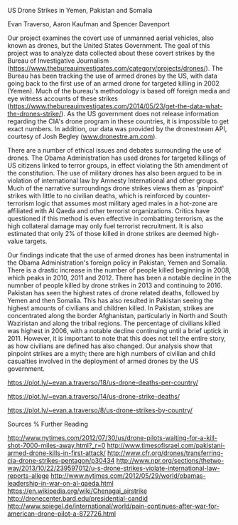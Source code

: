 US Drone Strikes in Yemen, Pakistan and Somalia

Evan Traverso, Aaron Kaufman and Spencer Davenport


  Our project examines the covert use of unmanned aerial vehicles, also known as drones, but the United States Government. The goal of this project was to analyze data collected about these covert strikes by the Bureau of Investigative Journalism (https://www.thebureauinvestigates.com/category/projects/drones/). The Bureau has been tracking the use of armed drones by the US, with data going back to the first use of an armed drone for targeted killing in 2002 (Yemen). Much of the bureau's methodology is based off foreign media and eye witness accounts of these strikes (https://www.thebureauinvestigates.com/2014/05/23/get-the-data-what-the-drones-strike/). As the US government does not release information regarding the CIA's drone program in these countries, it is impossible to get exact numbers. In addition, our data was provided by the dronestream API, courtesy of Josh Begley (www.dronestre.am.com).
   
   There are a number of ethical issues and debates surrounding the use of drones. The Obama Administration has used drones for targeted killings of US citizens linked to terror groups, in effect violating the 5th amendment of the constitution. The use of military drones has also been argued to be in violation of international law by Amnesty International and other groups. Much of the narrative surroundings drone strikes views them as 'pinpoint' strikes with little to no civilian deaths, which is reinforced by counter-terrorism logic that assumes most military aged males in a hot-zone are affiliated with Al Qaeda and other terrorist organizations. Critics have questioned if this method is even effective in combatting terrorism, as the high collateral damage may only fuel terrorist recruitment. It is also estimated that only 2% of those killed in drone strikes are deemed high-value targets. 
 
  Our findings indicate that the use of armed drones has been instrumental in the Obama Administration's foreign policy in Pakistan, Yemen and Somalia. There is a drastic increase in the number of people killed beginning in 2008, which peaks in 2010, 2011 and 2012. There has been a notable decline in the numnber of people killed by drone strikes in 2013 and continuing to 2016. Pakistan has seen the highest rates of drone related deaths, followed by Yemen and then Somalia. This has also resulted in Pakistan seeing the highest amounts of civilians and children killed. In Pakistan, strikes are concentrated along the border Afghanistan, particularly in North and South Waziristan and along the tribal regions. The percentage of civilians killed was highest in 2006, with a notable decline continuing until a brief uptick in 2011. However, it is important to note that this does not tell the entire story, as how civilians are defined has also changed. Our analysis show that pinpoint strikes are a myth; there are high numbers of civilian and child casualties involved in the deployment of armed drones by the US government. 
  
  https://plot.ly/~evan.a.traverso/18/us-drone-deaths-per-country/
  
  https://plot.ly/~evan.a.traverso/14/us-drone-strike-deaths/
  
  https://plot.ly/~evan.a.traverso/8/us-drone-strikes-by-country/
  
  Sources % Further Reading
  
http://www.nytimes.com/2012/07/30/us/drone-pilots-waiting-for-a-kill-shot-7000-miles-away.html?_r=0
http://www.timesofisrael.com/pakistani-armed-drone-kills-in-first-attack/
http://www.cfr.org/drones/transferring-cia-drone-strikes-pentagon/p30434
http://www.npr.org/sections/thetwo-way/2013/10/22/239597012/u-s-drone-strikes-violate-international-law-reports-allege
http://www.nytimes.com/2012/05/29/world/obamas-leadership-in-war-on-al-qaeda.html 
https://en.wikipedia.org/wiki/Chenagai_airstrike 
http://dronecenter.bard.edu/presidential-candid
http://www.spiegel.de/international/world/pain-continues-after-war-for-american-drone-pilot-a-872726.html

